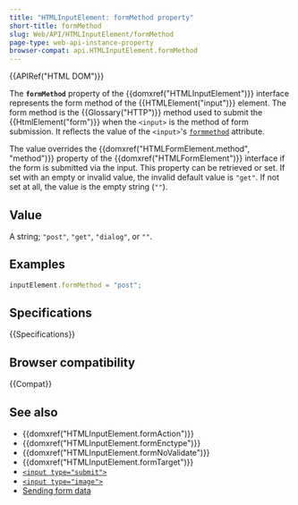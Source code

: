 ```yaml
---
title: "HTMLInputElement: formMethod property"
short-title: formMethod
slug: Web/API/HTMLInputElement/formMethod
page-type: web-api-instance-property
browser-compat: api.HTMLInputElement.formMethod
---
```


{{APIRef("HTML DOM")}}

The **`formMethod`** property of the {{domxref("HTMLInputElement")}} interface represents the form method of the {{HTMLElement("input")}} element. The form method is the {{Glossary("HTTP")}} method used to submit the {{HtmlElement("form")}} when the `<input>` is the method of form submission. It reflects the value of the `<input>`'s [`formmethod`](/en-US/docs/Web/HTML/Element/input#formmethod) attribute.

The value overrides the {{domxref("HTMLFormElement.method", "method")}} property of the {{domxref("HTMLFormElement")}} interface if the form is submitted via the input. This property can be retrieved or set. If set with an empty or invalid value, the invalid default value is `"get"`. If not set at all, the value is the empty string (`""`).

## Value

A string; `"post"`, `"get"`, `"dialog"`, or `""`.

## Examples

```js
inputElement.formMethod = "post";
```

## Specifications

{{Specifications}}

## Browser compatibility

{{Compat}}

## See also

- {{domxref("HTMLInputElement.formAction")}}
- {{domxref("HTMLInputElement.formEnctype")}}
- {{domxref("HTMLInputElement.formNoValidate")}}
- {{domxref("HTMLInputElement.formTarget")}}
- [`<input type="submit">`](/en-US/docs/Web/HTML/Element/input/submit)
- [`<input type="image">`](/en-US/docs/Web/HTML/Element/input/submit)
- [Sending form data](/en-US/docs/Learn/Forms/Sending_and_retrieving_form_data)
